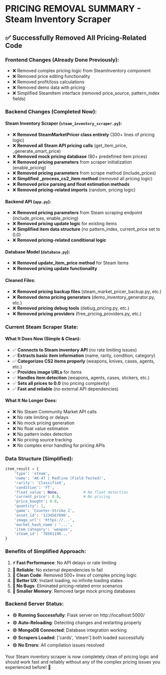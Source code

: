 # PRICING REMOVAL SUMMARY - Steam Inventory Scraper

## ✅ Successfully Removed All Pricing-Related Code

### Frontend Changes (Already Done Previously):

- ❌ Removed complex pricing logic from SteamInventory component
- ❌ Removed price editing functionality
- ❌ Removed profit/loss calculations
- ❌ Removed demo data with pricing
- ❌ Simplified SteamItem interface (removed price_source, pattern_index fields)

### Backend Changes (Completed Now):

#### Steam Inventory Scraper (`steam_inventory_scraper.py`):

- ❌ **Removed SteamMarketPricer class entirely** (300+ lines of pricing logic)
- ❌ **Removed all Steam API pricing calls** (get_item_price, \_generate_smart_price)
- ❌ **Removed mock pricing database** (80+ predefined item prices)
- ❌ **Removed pricing parameters** from scraper initialization (enable_pricing)
- ❌ **Removed pricing parameters** from scrape method (include_prices)
- ❌ **Simplified \_process_cs2_item method** (removed all pricing logic)
- ❌ **Removed price parsing and float estimation methods**
- ❌ **Removed pricing-related imports** (random, pricing logic)

#### Backend API (`app.py`):

- ❌ **Removed pricing parameters** from Steam scraping endpoint (include_prices, enable_pricing)
- ❌ **Removed pricing update logic** for existing items
- ❌ **Simplified item data structure** (no pattern_index, current_price set to 0.0)
- ❌ **Removed pricing-related conditional logic**

#### Database Model (`database.py`):

- ❌ **Removed update_item_price method** for Steam items
- ❌ **Removed pricing update functionality**

#### Cleaned Files:

- ❌ **Removed pricing backup files** (steam_market_pricer_backup.py, etc.)
- ❌ **Removed demo pricing generators** (demo_inventory_generator.py, etc.)
- ❌ **Removed pricing debug tools** (debug_pricing.py, etc.)
- ❌ **Removed pricing providers** (free_pricing_providers.py, etc.)

### Current Steam Scraper State:

#### What It Does Now (Simple & Clean):

- ✅ **Connects to Steam inventory API** (no rate limiting issues)
- ✅ **Extracts basic item information** (name, rarity, condition, category)
- ✅ **Categorizes CS2 items properly** (weapons, knives, cases, agents, etc.)
- ✅ **Provides image URLs** for items
- ✅ **Handles item detection** (weapons, agents, cases, stickers, etc.)
- ✅ **Sets all prices to 0.0** (no pricing complexity)
- ✅ **Fast and reliable** (no external API dependencies)

#### What It No Longer Does:

- ❌ No Steam Community Market API calls
- ❌ No rate limiting or delays
- ❌ No mock pricing generation
- ❌ No float value estimation
- ❌ No pattern index detection
- ❌ No pricing source tracking
- ❌ No complex error handling for pricing APIs

### Data Structure (Simplified):

```python
item_result = {
    'type': 'steam',
    'name': 'AK-47 | Redline (Field-Tested)',
    'rarity': 'Classified',
    'condition': 'FT',
    'float_value': None,           # No float detection
    'current_price': 0.0,          # No pricing
    'price_bought': 0.0,
    'quantity': 1,
    'game': 'Counter-Strike 2',
    'asset_id': '1234567890',
    'image_url': 'https://...',
    'market_hash_name': '...',
    'item_category': 'weapon',
    'steam_id': '76561198...'
}
```

### Benefits of Simplified Approach:

1. **⚡ Fast Performance**: No API delays or rate limiting
2. **🔄 Reliable**: No external dependencies to fail
3. **🧹 Clean Code**: Removed 500+ lines of complex pricing logic
4. **📱 Better UX**: Instant loading, no infinite loading states
5. **🐛 No Bugs**: Eliminated pricing-related error scenarios
6. **💾 Smaller Memory**: Removed large mock pricing databases

### Backend Server Status:

- 🟢 **Running Successfully**: Flask server on http://localhost:5000/
- 🟢 **Auto-Reloading**: Detecting changes and restarting properly
- 🟢 **MongoDB Connected**: Database integration working
- 🟢 **Scrapers Loaded**: ['cards', 'steam'] both loaded successfully
- 🟢 **No Errors**: All compilation issues resolved

Your Steam inventory scraper is now completely clean of pricing logic and should work fast and reliably without any of the complex pricing issues you experienced before! 🎉
